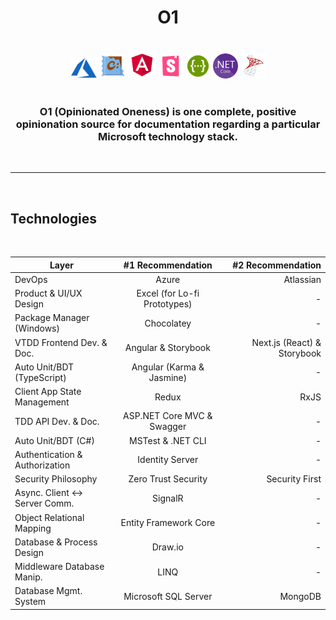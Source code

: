 <h1 align="center"><b>O1</b></h1>

<br>

<div align="center">
  <img src="azure.png" width="45px" /> 
  <img src="chocolatey.png" width="40px" />
  <img src="angular.png" width="45px" />
  <img src="storybook.png" width="40px" />
  <img src="swagger.png" width="40px" />
  <img src="net-core.png" width="40px" />
  <img src="mssql.png" width="41px" />
</div>

<br>

<h3 align="center">O1 (Opinionated Oneness) is one complete, positive opinionation source for documentation regarding a particular Microsoft technology stack.</h3>

<br>

<hr>

<br>

## Technologies

<br>

<div align="center">

| Layer                         | #1 Recommendation             | #2 Recommendation  |
| -------------                 |:------------------:           | ------------------:|
| DevOps                        | Azure                         | Atlassian          |
| Product & UI/UX Design        | Excel (for Lo-fi Prototypes)  | -                  |
| Package Manager (Windows)     | Chocolatey                    | -                  |
| VTDD Frontend Dev. & Doc.     | Angular & Storybook  | Next.js (React) & Storybook |
| Auto Unit/BDT (TypeScript)    | Angular (Karma & Jasmine)     | -                  |
| Client App State Management   | Redux                         |  RxJS              |
| TDD API Dev. & Doc.           | ASP<span>.</span>NET Core MVC & Swagger | -        |
| Auto Unit/BDT (C#)            | MSTest & .NET CLI             | -                  |
| Authentication & Authorization| Identity Server               | -                  |
| Security Philosophy           | Zero Trust Security           | Security First     |
| Async. Client ↔ Server Comm.  | SignalR                       | -                  |
| Object Relational Mapping     | Entity Framework Core         | -                  |
| Database & Process Design     | Draw<span>.<span>io           | -                  |
| Middleware Database Manip.    | LINQ                          | -                  |
| Database Mgmt. System         | Microsoft SQL Server          | MongoDB            |

</div>